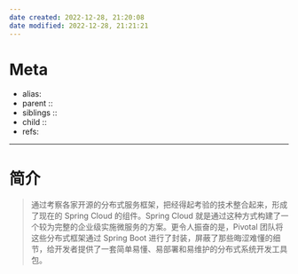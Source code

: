 ```yaml
---
date created: 2022-12-28, 21:20:08
date modified: 2022-12-28, 21:21:21
---
```


# Meta

- alias:
- parent ::
- siblings ::
- child ::
- refs:

---

# 简介

> 通过考察各家开源的分布式服务框架，把经得起考验的技术整合起来，形成了现在的 Spring Cloud 的组件。Spring Cloud 就是通过这种方式构建了一个较为完整的企业级实施微服务的方案。更令人振奋的是，Pivotal 团队将这些分布式框架通过 Spring Boot 进行了封装，屏蔽了那些晦涩难懂的细节，给开发者提供了一套简单易懂、易部署和易维护的分布式系统开发工具包。

